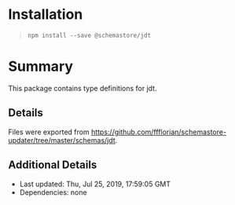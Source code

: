 # Installation
> `npm install --save @schemastore/jdt`

# Summary
This package contains type definitions for jdt.

## Details
Files were exported from https://github.com/ffflorian/schemastore-updater/tree/master/schemas/jdt.

## Additional Details
* Last updated: Thu, Jul 25, 2019, 17:59:05 GMT
* Dependencies: none
